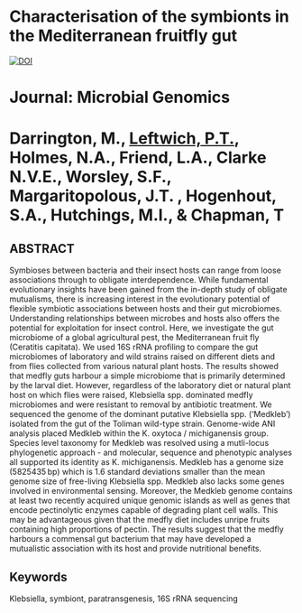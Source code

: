 # Characterisation of the symbionts in the Mediterranean fruitfly gut

[![DOI](https://zenodo.org/badge/375613462.svg)](https://zenodo.org/badge/latestdoi/375613462)

# Journal: Microbial Genomics

# Darrington, M., [Leftwich, P.T.](https://github.com/Philip-Leftwich), Holmes, N.A., Friend, L.A., Clarke N.V.E., Worsley, S.F., Margaritopolous, J.T. , Hogenhout, S.A., Hutchings, M.I., & Chapman, T

## ABSTRACT
 
Symbioses between bacteria and their insect hosts can range from loose associations through to obligate interdependence. While fundamental evolutionary insights have been gained from the in-depth study of obligate mutualisms, there is increasing interest in the evolutionary potential of flexible symbiotic associations between hosts and their gut microbiomes. Understanding relationships between microbes and hosts also offers the potential for exploitation for insect control. Here, we investigate the gut microbiome of a global agricultural pest, the Mediterranean fruit fly (Ceratitis capitata). We used 16S rRNA profiling to compare the gut microbiomes of laboratory and wild strains raised on different diets and from flies collected from various natural plant hosts. The results showed that medfly guts harbour a simple microbiome that is primarily determined by the larval diet. However, regardless of the laboratory diet or natural plant host on which flies were raised, Klebsiella spp. dominated medfly microbiomes and were resistant to removal by antibiotic treatment. We sequenced the genome of the dominant putative Klebsiella spp. (‘Medkleb’) isolated from the gut of the Toliman wild-type strain. Genome-wide ANI analysis placed Medkleb within the K. oxytoca / michiganensis group. Species level taxonomy for Medkleb was resolved using a mutli-locus phylogenetic approach - and molecular, sequence and phenotypic analyses all supported its identity as K. michiganensis. Medkleb has a genome size (5825435 bp) which is 1.6 standard deviations smaller than the mean genome size of free-living Klebsiella spp. Medkleb also lacks some genes involved in environmental sensing. Moreover, the Medkleb genome contains at least two recently acquired unique genomic islands as well as genes that encode pectinolytic enzymes capable of degrading plant cell walls. This may be advantageous given that the medfly diet includes unripe fruits containing high proportions of pectin. The results suggest that the medfly harbours a commensal gut bacterium that may have developed a mutualistic association with its host and provide nutritional benefits.

## Keywords
Klebsiella, symbiont, paratransgenesis, 16S rRNA sequencing

